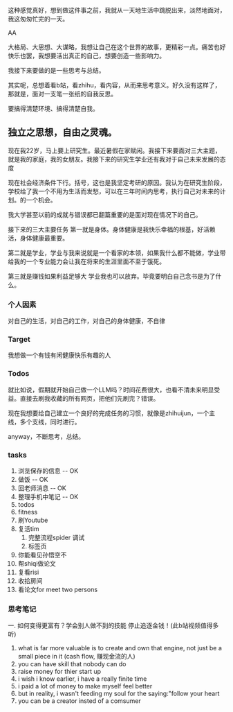 
这种感觉真好，想到做这件事之前，我就从一天地生活中跳脱出来，淡然地面对，我这匆匆忙完的一天。





AA


大格局、大思想、大谋略，我想让自己在这个世界的故事，更精彩一点。痛苦也好快乐也罢，我想要活出真正的自己，想要创造一些影响力。

我接下来要做的是一些思考与总结。

其实呢，总想着看b站，看zhihu，看内容，从而来思考意义。好久没有这样了，那就是，面对一支笔一张纸的自我反思。

要搞得清楚环境、搞得清楚自我。

## 独立之思想，自由之灵魂。

现在我22岁，马上要上研究生。最近暑假在家赋闲。我接下来要面对三大主题，就是我的家庭，我的女朋友。我接下来的研究生学业还有我对于自己未来发展的态度

现在社会经济条件下行。括号，这也是我坚定考研的原因。我认为在研究生阶段，学校给了我一个不用为生活而发愁，可以在三年时间内思考，执行自己对未来的计划。的一个机会。

我大学甚至以前的成就与错误都已翻篇重要的是面对现在情况下的自己。

接下来的三大主要任务
第一就是身体。身体健康是我快乐幸福的根基，好活赖活，身体健康最重要。

第二就是学业，学业与我来说就是一个看家的本领，如果我什么都不能做，学业带给我的一个专业能力会让我在将来的生涯里面不至于饿死。

第三就是赚钱如果利益足够大 学业我也可以放弃。毕竟要明白自己念书是为了什么。


### 个人因素

对自己的生活，对自己的工作，对自己的身体健康，不自律


### Target
我想做一个有钱有闲健康快乐有趣的人


### Todos
就比如说，假期就开始自己做一个LLM吗？时间花费很大，也看不清未来明显受益。直接去刷我收藏的所有网页，把他们先刷完？错误。

现在我想要给自己建立一个良好的完成任务的习惯，就像是zhihuijun，一个主线，多个支线，同时进行。

anyway，不断思考，总结。

### tasks
1. 浏览保存的信息 -- OK
2. 做饭 -- OK
3. 回老师消息 -- OK
4. 整理手机中笔记 -- OK
5. todos 
6. fitness 
7. 刷Youtube 
8. 复活tim
   1. 完整流程spider 调试
   2. 标签页
9.  你能看见孙悟空不
10. 帮shiqi做论文
11. 复看risi
12. 收拾房间
13. 看论文for meet two persons

### 思考笔记

一. 如何变得更富有？学会别人做不到的技能 停止追逐金钱！(此b站视频值得多听)

1. what is far more valuable is to create and own that engine, not just be a small piece in it (cash flow, 赚现金流的人)
2. you can have skill that nobody can do
3. raise money for thier start up
4. i wish i know earlier, i have a really finite time
5. i paid a lot of money to make myself feel better
6. but in reality, i wasn't feeding my soul for the saying:"follow your heart
7. you can be a creator insted of a comsumer



































